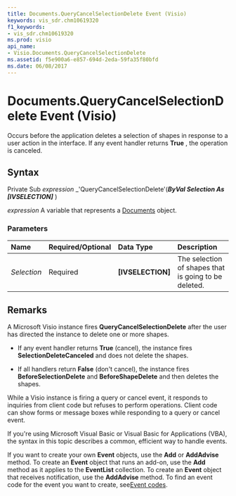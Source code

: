 ```yaml
---
title: Documents.QueryCancelSelectionDelete Event (Visio)
keywords: vis_sdr.chm10619320
f1_keywords:
- vis_sdr.chm10619320
ms.prod: visio
api_name:
- Visio.Documents.QueryCancelSelectionDelete
ms.assetid: f5e900a6-e857-694d-2eda-59fa35f80bfd
ms.date: 06/08/2017
---
```



# Documents.QueryCancelSelectionDelete Event (Visio)

Occurs before the application deletes a selection of shapes in response to a user action in the interface. If any event handler returns  **True** , the operation is canceled.


## Syntax

Private Sub  _expression_ _'QueryCancelSelectionDelete'(**_ByVal Selection As [IVSELECTION]_** )

 _expression_ A variable that represents a [Documents](./Visio.Documents.md) object.


### Parameters



|**Name**|**Required/Optional**|**Data Type**|**Description**|
|:-----|:-----|:-----|:-----|
| _Selection_|Required| **[IVSELECTION]**|The selection of shapes that is going to be deleted.|

## Remarks

A Microsoft Visio instance fires  **QueryCancelSelectionDelete** after the user has directed the instance to delete one or more shapes.




- If any event handler returns  **True** (cancel), the instance fires **SelectionDeleteCanceled** and does not delete the shapes.
    
- If all handlers return **False** (don't cancel), the instance fires **BeforeSelectionDelete** and **BeforeShapeDelete** and then deletes the shapes.
    


While a Visio instance is firing a query or cancel event, it responds to inquiries from client code but refuses to perform operations. Client code can show forms or message boxes while responding to a query or cancel event.

If you're using Microsoft Visual Basic or Visual Basic for Applications (VBA), the syntax in this topic describes a common, efficient way to handle events.

If you want to create your own  **Event** objects, use the **Add** or **AddAdvise** method. To create an **Event** object that runs an add-on, use the **Add** method as it applies to the **EventList** collection. To create an **Event** object that receives notification, use the **AddAdvise** method. To find an event code for the event you want to create, see[Event codes](../visio/Concepts/event-codesvisio.md).


